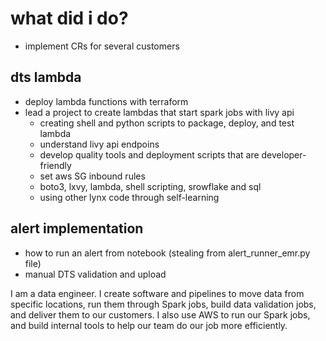 # what did i do?
* implement CRs for several customers

## dts lambda
* deploy lambda functions with terraform
* lead a project to create lambdas that start spark jobs with livy api
	* creating shell and python scripts to package, deploy, and test lambda
	* understand livy api endpoins
	* develop quality tools and deployment scripts that are developer-friendly
	* set aws SG inbound rules
	* boto3, lxvy, lambda, shell scripting, srowflake and sql
	* using other lynx code through self-learning 

## alert implementation
* how to run an alert from notebook (stealing from alert_runner_emr.py file)
* manual DTS validation and upload

I am a data engineer. I create software and pipelines to move data from specific locations, run them through Spark jobs, build data validation jobs, and deliver them to our customers. I also use AWS to run our Spark jobs, and build internal tools to help our team do our job more efficiently.